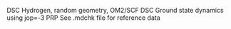 DSC Hydrogen, random geometry, OM2/SCF
DSC Ground state dynamics using jop=-3
PRP See .mdchk file for reference data
